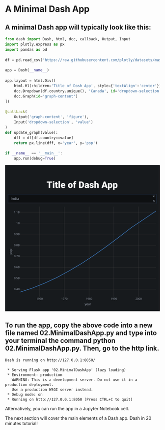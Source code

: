 # A Minimal Dash App

## A minimal Dash app will typically look like this:

```python :
from dash import Dash, html, dcc, callback, Output, Input
import plotly.express as px
import pandas as pd

df = pd.read_csv('https://raw.githubusercontent.com/plotly/datasets/master/gapminder_unfiltered.csv')

app = Dash(__name__)

app.layout = html.Div([
    html.H1(children='Title of Dash App', style={'textAlign':'center'}),
    dcc.Dropdown(df.country.unique(), 'Canada', id='dropdown-selection'),
    dcc.Graph(id='graph-content')
])

@callback(
    Output('graph-content', 'figure'),
    Input('dropdown-selection', 'value')
)
def update_graph(value):
    dff = df[df.country==value]
    return px.line(dff, x='year', y='pop')

if __name__ == '__main__':
    app.run(debug=True)

```
<!--Graph Generated below After --->
<img src="/01.QuickStart/img/1.png">

## To run the app, copy the above code into a new file named 02.MinimalDashApp.py and type into your terminal the command python 02.MinimalDashApp.py. Then, go to the http link.

```
Dash is running on http://127.0.0.1:8050/

 * Serving Flask app '02.MinimalDashApp' (lazy loading)
 * Environment: production
   WARNING: This is a development server. Do not use it in a production deployment.
   Use a production WSGI server instead.
 * Debug mode: on
 * Running on http://127.0.0.1:8050 (Press CTRL+C to quit)
```

Alternatively, you can run the app in a Jupyter Notebook cell.

The next section will cover the main elements of a Dash app. Dash in 20 minutes tutorial!